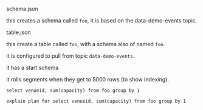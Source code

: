 
schema.json

this creates a schema called `foo`, it is based on the data-demo-events topic.

table.json

this create a table called `foo`, with a schema also of named `foo`.

it is configured to pull from topic `data-demo-events`.

it has a start schema

it rolls segments when they get to 5000 rows (to show indexing).

```
select venueid, sum(capacity) from foo group by 1
```

```
explain plan for select venueid, sum(capacity) from foo group by 1
```
